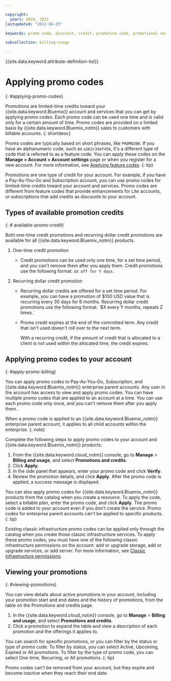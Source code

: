 ```yaml
---

copyright:
  years: 2019, 2022
lastupdated: "2022-04-25"

keywords: promo code, discount, credit, promotion code, promotional code, redeem promos

subcollection: billing-usage

---
```


{{site.data.keyword.attribute-definition-list}}

# Applying promo codes
{: #applying-promo-codes}

Promotions are limited-time credits toward your {{site.data.keyword.Bluemix}} account and services that you can get by applying promo codes. Each promo code can be used one time and is valid only for a certain amount of time. Promo codes are provided on a limited basis by {{site.data.keyword.Bluemix_notm}} sales to customers with billable accounts. 
{: shortdesc} 

Promo codes are typically based on short phrases, like `PROMO200`. If you have an alphanumeric code, such as `a1b2c3def456`, it's a different type of code that is referred to as a feature code. You can apply these codes on the **Manage > Account > Account settings** page or when you register for a new account. For more information, see [Applying feature codes](/docs/account?topic=account-codes). 
{: tip}

Promotions are one type of credit for your account. For example, if you have a Pay-As-You-Go and Subscription account, you can use promo codes for limited-time credits toward your account and services. Promo codes are different from feature codes that provide enhancements for Lite accounts, or subscriptions that add credits as discounts to your account.

## Types of available promotion credits
{: # available-promo-credit}

Both one-time credit promotions and recurring dollar credit promotions are available for all {{site.data.keyword.Bluemix_notm}} products. 

1. One-time credit promotion 
    * Credit promotions can be used only one time, for a set time period, and you can't remove them after you apply them. Credit promotions use the following format: `$X off for Y days.` 

2. Recurring dollar credit promotion
    * Recurring dollar credits are offered for a set time period. For example, you can have a promotion of $100 USD value that is recurring every 30 days for 6 months. Recurring dollar credit promotions use the following format: `$X every Y months, repeats Z times.` 
    * Promo credit expires at the end of the committed term. Any credit that isn't used doesn't roll over to the next term.

         With a recurring credit, if the amount of credit that is allocated to a client is not used within the allocated time, the credit expires.

## Applying promo codes to your account
{: #apply-promo-billing}

You can apply promo codes to Pay-As-You-Go, Subscription, and {{site.data.keyword.Bluemix_notm}} enterprise parent accounts. Any user in the account has access to view and apply promo codes. You can have multiple promo codes that are applied to an account at a time. You can use each promo code only once, and you can't remove them after you apply them.

When a promo code is applied to an {{site.data.keyword.Bluemix_notm}} enterprise parent account, it applies to all child accounts within the enterprise. 
{: note}

Complete the following steps to apply promo codes to your account and {{site.data.keyword.Bluemix_notm}} products:  

1. From the {{site.data.keyword.cloud_notm}} console, go to **Manage** > **Billing and usage**, and select **Promotions and credits**. 
1. Click **Apply.** 
1. In the side panel that appears, enter your promo code and click **Verify**.
1. Review the promotion details, and click **Apply**. After the promo code is applied, a success message is displayed.

You can also apply promo codes for {{site.data.keyword.Bluemix_notm}} products from the catalog when you create a resource. To apply the code, select a billable plan, enter the promo code, and click **Apply**. The promo code is added to your account even if you don't create the service. Promo codes for enterprise parent accounts can't be applied to specific products. 
{: tip}

Existing classic infrastructure promo codes can be applied only through the catalog when you create those classic infrastructure services. To apply these promo codes, you must have one of the following classic infrastructure permissions on the account: add or upgrade storage, add or upgrade services, or add server. For more information, see [Classic infrastructure permissions](/docs/account?topic=account-infrapermission). 

## Viewing your promotions
{: #viewing-promotions}

You can view details about active promotions in your account, including your promotion start and end dates and the history of promotions, from the table on the Promotions and credits page. 

1. In the {{site.data.keyword.cloud_notm}} console, go to **Manage** > **Billing and usage**, and select **Promotions and credits**. 
1. Click a promotion to expand the table and view a description of each promotion and the offerings it applies to.

You can search for specific promotions, or you can filter by the status or type of promo code. To filter by status, you can select Active, Upcoming, Expired or All promotions. To filter by the type of promo code, you can select One-time, Recurring, or All promotions.
{: tip}

Promo codes can't be removed from your account, but they expire and become inactive when they reach their end date.
